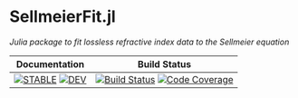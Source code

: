 # SellmeierFit.jl

*Julia package to fit lossless refractive index data to the Sellmeier equation*

| **Documentation** | **Build Status** |
|:-----------------:|:----------------:|
| [![**STABLE**][docs-stable-img]][docs-stable-url] [![**DEV**][docs-dev-img]][docs-dev-url] | [![Build Status][CI-img]][CI-url] [![Code Coverage][codecov-img]][codecov-url] |

[docs-stable-img]: https://img.shields.io/badge/docs-stable-blue.svg
[docs-stable-url]: https://wsshin.github.io/SellmeierFit.jl/stable
[docs-dev-img]: https://img.shields.io/badge/docs-dev-blue.svg
[docs-dev-url]: https://wsshin.github.io/SellmeierFit.jl/dev

[CI-img]: https://github.com/wsshin/SellmeierFit.jl/workflows/CI/badge.svg
[CI-url]: https://github.com/wsshin/SellmeierFit.jl/actions

[codecov-img]: http://codecov.io/github/wsshin/SellmeierFit.jl/coverage.svg?branch=main
[codecov-url]: http://codecov.io/github/wsshin/SellmeierFit.jl?branch=main
